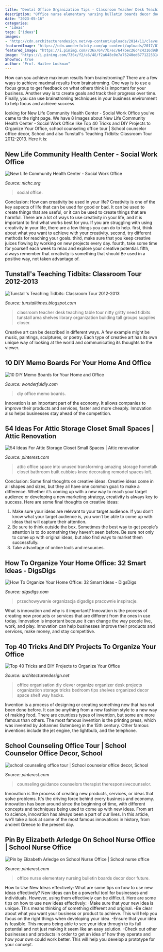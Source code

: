 ```yaml
---
title: "Dental Office Organization Tips - Classroom Teacher Desk Teaching Table Tour Nitty Gritty Need Tidbits Tunstall Area Shelves Library Organization Building Tall Groups Supplies Closer"
description: "Office nurse elementary nursing bulletin boards decor door future"
date: "2023-05-16"
categories:
- "ideas"
tags: ["ideas"]
images:
- "http://cdn.architecturendesign.net/wp-content/uploads/2014/11/clever-office-organisation-25.jpg"
featuredImage: "https://cdn.wonderfuldiy.com/wp-content/uploads/2017/01/Office-memo-board.jpg"
featured_image: "https://i.pinimg.com/736x/64/7b/ec/647bec26c4c4316d9d0deb0eb7e424dd.jpg"
image: "https://i.pinimg.com/736x/f2/a6/48/f2a648c0e7a75240ed677122531cdca9.jpg"
ShowToc: true
author: "Prof. Hailee Lockman"
---
```



How can you achieve maximum results from brainstroming?
There are a few ways to achieve maximal results from brainstroming. One way is to use a focus group to get feedback on what others think is important for your business. Another way is to create goals and track their progress over time. Finally, you can use brainstroming techniques in your business environment to help focus and achieve success.

	

		
looking for New Life Community Health Center - Social Work Office you've came to the right page. We have 8 Images about New Life Community Health Center - Social Work Office like Top 40 Tricks and DIY Projects to Organize Your Office, school counseling office tour | School counselor office decor, School and also Tunstall&#039;s Teaching Tidbits: Classroom Tour 2012-2013. Here it is:
		
    
## New Life Community Health Center - Social Work Office

<img loading=lazy src="http://resources.razorplanet.com/511725-4528/511725_2920_771518.jpg" onerror="this.onerror=null;this.src='https://tse3.mm.bing.net/th?id=OIP.gQteHWxz5Eo2qM15eZDeEAHaE7&amp;pid=15.1';" alt="New Life Community Health Center - Social Work Office">

_Source: nlchc.org_

>social office. 

	

Conclusion: How can creativity be used in your life?
Creativity is one of the key aspects of life that can be used for good or bad. It can be used to create things that are useful, or it can be used to create things that are harmful. There are a lot of ways to use creativity in your life, and it is important to find what works best for you. If you are struggling with using creativity in your life, there are a few things you can do to help. first, think about what you want to achieve with your creativity. second, try different methods for reaching your goals. third, make sure that you keep creative juices flowing by working on new projects every day. fourth, take some time for yourself each week to relax and explore your creative potential. fifth, always remember that creativity is something that should Be used in a positive way, not taken advantage of.

    
## Tunstall&#039;s Teaching Tidbits: Classroom Tour 2012-2013

<img loading=lazy src="http://2.bp.blogspot.com/-XRzKanarPgg/UB72tuKtapI/AAAAAAAAFJU/z6FWbQ7H5bY/s1600/2012-08-05+14.54.17.jpg" onerror="this.onerror=null;this.src='https://tse4.mm.bing.net/th?id=OIP.-VCahmwNHx0GfQE02zhavwHaJ4&amp;pid=15.1';" alt="Tunstall&#039;s Teaching Tidbits: Classroom Tour 2012-2013">

_Source: tunstalltimes.blogspot.com_

>classroom teacher desk teaching table tour nitty gritty need tidbits tunstall area shelves library organization building tall groups supplies closer. 

	

Creative art can be described in different ways. A few example might be music, paintings, sculptures, or poetry. Each type of creative art has its own unique way of looking at the world and communicating its thoughts to the viewer.

    
## 10 DIY Memo Boards For Your Home And Office

<img loading=lazy src="https://cdn.wonderfuldiy.com/wp-content/uploads/2017/01/Office-memo-board.jpg" onerror="this.onerror=null;this.src='https://tse1.mm.bing.net/th?id=OIP.4JKmhIBbEg-CovwsSS7YdQHaE6&amp;pid=15.1';" alt="10 DIY Memo Boards for Your Home and Office">

_Source: wonderfuldiy.com_

>diy office memo boards. 

	

Innovation is an important part of the economy. It allows companies to improve their products and services, faster and more cheaply. Innovation also helps businesses stay ahead of the competition. 

    
## 54 Ideas For Attic Storage Closet Small Spaces | Attic Renovation

<img loading=lazy src="https://i.pinimg.com/736x/f2/a6/48/f2a648c0e7a75240ed677122531cdca9.jpg" onerror="this.onerror=null;this.src='https://tse4.mm.bing.net/th?id=OIP.Z9_Y6Ic3o32qhWxcnWuAPwAAAA&amp;pid=15.1';" alt="54 Ideas For Attic Storage Closet Small Spaces | Attic renovation">

_Source: pinterest.com_

>attic office space into unused transforming amazing storage hometalk closet bathroom built cubbies knee decorating remodel spaces loft. 

	

Conclusion: Some final thoughts on creative ideas.
Creative ideas come in all shapes and sizes, but they all have one common goal: to make a difference. Whether it’s coming up with a new way to reach your target audience or developing a new marketing strategy, creativity is always key to success. Here are some final thoughts on creative ideas: 
1. Make sure your ideas are relevant to your target audience. If you don’t know what your target audience is, you won’t be able to come up with ideas that will capture their attention. 
2. Be sure to think outside the box. Sometimes the best way to get people’s attention is to do something they haven’t seen before. Be sure not only to come up with original ideas, but also find ways to market them successfully. 
3. Take advantage of online tools and resources.

    
## How To Organize Your Home Office: 32 Smart Ideas - DigsDigs

<img loading=lazy src="https://www.digsdigs.com/photos/how-to-organize-your-home-office-smart-ideas-13.jpg" onerror="this.onerror=null;this.src='https://tse1.mm.bing.net/th?id=OIP.KrR7qcCZ4UuNLaVTn5A2igAAAA&amp;pid=15.1';" alt="How To Organize Your Home Office: 32 Smart Ideas - DigsDigs">

_Source: digsdigs.com_

>przechowywanie organizacja digsdigs pracownie inspiracje. 

	

What is innovation and why is it important?
Innovation is the process of creating new products or services that are different from the ones in use today. Innovation is important because it can change the way people live, work, and play. Innovation can help businesses improve their products and services, make money, and stay competitive.

    
## Top 40 Tricks And DIY Projects To Organize Your Office

<img loading=lazy src="http://cdn.architecturendesign.net/wp-content/uploads/2014/11/clever-office-organisation-25.jpg" onerror="this.onerror=null;this.src='https://tse4.mm.bing.net/th?id=OIP.9PjsKAslajVWK1oyISRTFAHaLH&amp;pid=15.1';" alt="Top 40 Tricks and DIY Projects to Organize Your Office">

_Source: architecturendesign.net_

>office organisation diy clever organize organizer desk projects organization storage tricks bedroom tips shelves organized decor space shelf way hacks. 

	

Invention is a process of designing or creating something new that has not been done before. It can be anything from a new fashion style to a new way of making food. There are countless types of invention, but some are more famous than others. The most famous invention is the printing press, which was invented by Johannes Gutenberg in the 15th century. Other famous inventions include the jet engine, the lightbulb, and the telephone.

    
## School Counseling Office Tour | School Counselor Office Decor, School

<img loading=lazy src="https://i.pinimg.com/736x/64/7b/ec/647bec26c4c4316d9d0deb0eb7e424dd.jpg" onerror="this.onerror=null;this.src='https://tse4.mm.bing.net/th?id=OIP.lYQNirdRCVtvg4E1CxS2QQHaLH&amp;pid=15.1';" alt="school counseling office tour | School counselor office decor, School">

_Source: pinterest.com_

>counseling guidance counselors therapist theresponsivecounselor. 

	

Innovation is the process of creating new products, services, or ideas that solve problems. It's the driving force behind every business and economy. innovation has been around since the beginning of time, with different concepts and techniques being used to come up with new ideas. From art to science, innovation has always been a part of our lives. In this article, we'll take a look at some of the most famous innovations in history, from ancient Greece to the present day.

    
## Pin By Elizabeth Arledge On School Nurse Office | School Nurse Office

<img loading=lazy src="https://i.pinimg.com/736x/61/8d/13/618d139036325899f9c7370f79334887.jpg" onerror="this.onerror=null;this.src='https://tse1.mm.bing.net/th?id=OIP.EhRU3t60-WwQUh9F-YW93wHaFj&amp;pid=15.1';" alt="Pin by Elizabeth Arledge on School Nurse Office | School nurse office">

_Source: pinterest.com_

>office nurse elementary nursing bulletin boards decor door future. 

	

How to Use New Ideas effectively: What are some tips on how to use new ideas effectively?
New ideas can be a powerful tool for businesses and individuals. However, using them effectively can be difficult. Here are some tips on how to use new ideas effectively: 
-Make sure that your new idea is unique. This means thinking of something different and original. 
-Be clear about what you want your business or product to achieve. This will help you focus on the right things when developing your idea. 
-Ensure that your idea is feasible. This means being able to see your idea through to its full potential and not just making it seem like an easy solution. 
-Check out other businesses and products in order to get an idea of how they operate and how your own could work better. This will help you develop a prototype for your concept.

